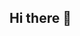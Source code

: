 ## Hi there 👋

<!--
**hav142/hav142** is a ✨ _special_ ✨ repository because its `README.md` (this file) appears on your GitHub profile.

Here are some ideas to get you started:

- 🔭 I’m currently working on ...
- 🌱 I’m currently learning ...
- 👯 I’m looking to collaborate on ...
- 🤔 I’m looking for help with ...
- 💬 Ask me about ...
- 📫 How to reach me: ...
- 😄 Pronouns: ...
- ⚡ Fun fact: ...


![Your GitHub Stats](https://github-readme-stats.vercel.app/api?username=hav142&show_icons=true&theme=tokyonight)

![Top Languages](https://github-readme-stats.vercel.app/api/top-langs/?username=hav142&layout=compact&theme=tokyonight)

![GitHub Streak](https://streak-stats.demolab.com/?user=hav142&theme=tokyonight)
-->
